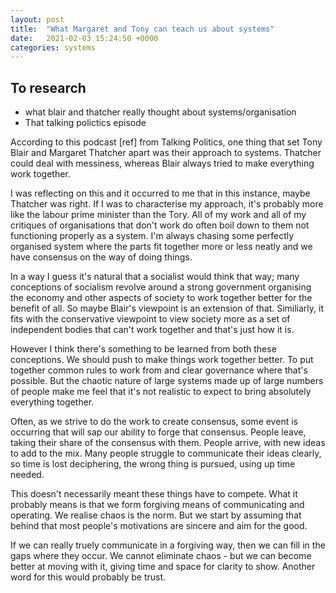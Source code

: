 ```yaml
---
layout: post
title:  "What Margaret and Tony can teach us about systems"
date:   2021-02-03 15:24:50 +0000
categories: systems
---
```


To research
---
* what blair and thatcher really thought about systems/organisation
* That talking polictics episode

According to this podcast [ref] from Talking Politics, one thing that set Tony Blair and Margaret Thatcher apart was their approach to systems. Thatcher could deal with messiness, whereas Blair always tried to make everything work together.

I was reflecting on this and it occurred to me that in this instance, maybe Thatcher was right. If I was to characterise my approach, it's probably more like the labour prime minister than the Tory. All of my work and all of my critiques of organisations that don't work do often boil down to them not functioning properly as a system. I'm always chasing some perfectly organised system where the parts fit together more or less neatly and we have consensus on the way of doing things.

In a way I guess it's natural that a socialist would think that way; many conceptions of socialism revolve around a strong government organising the economy and other aspects of society to work together better for the benefit of all. So maybe Blair's viewpoint is an extension of that. Similiarly, it fits with the conservative viewpoint to view society more as a set of independent bodies that can't work together and that's just how it is.

However I think there's something to be learned from both these conceptions. We should push to make things work together better. To put together common rules to work from and clear governance where that's possible. But the chaotic nature of large systems made up of large numbers of people make me feel that it's not realistic to expect to bring absolutely everything together.

Often, as we strive to do the work to create consensus, some event is occurring that will sap our ability to forge that consensus. People leave, taking their share of the consensus with them. People arrive, with new ideas to add to the mix. Many people struggle to communicate their ideas clearly, so time is lost deciphering, the wrong thing is pursued, using up time needed.

This doesn't necessarily meant these things have to compete. What it probably means is that we form forgiving means of communicating and operating. We realise chaos is the norm. But we start by assuming that behind that most people's motivations are sincere and aim for the good.

If we can really truely communicate in a forgiving way, then we can fill in the gaps where they occur. We cannot eliminate chaos - but we can become better at moving with it, giving time and space for clarity to show. Another word for this would probably be trust.
